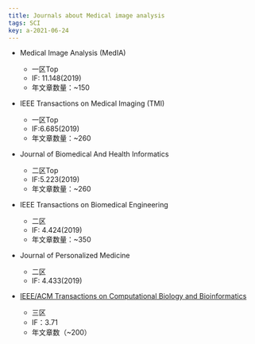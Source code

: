 ```yaml
---
title: Journals about Medical image analysis 
tags: SCI
key: a-2021-06-24
---
```


* Medical Image Analysis (MedIA)
  * 一区Top  
  * IF: 11.148(2019)
  * 年文章数量：~150



* IEEE Transactions on Medical Imaging (TMI)
  * 一区Top 
  * IF:6.685(2019)
  * 年文章数量：~260



* Journal of Biomedical And Health Informatics
  * 二区Top
  * IF:5.223(2019)
  * 年文章数量：~260



* IEEE Transactions on Biomedical Engineering
  * 二区  
  * IF: 4.424(2019)
  * 年文章数量：~350



* Journal of Personalized Medicine
  * 二区  
  * IF: 4.433(2019)
* [IEEE/ACM Transactions on Computational Biology and Bioinformatics](https://ieeexplore.ieee.org/xpl/RecentIssue.jsp?punumber=8857)
  * 三区
  * IF：3.71
  * 年文章数（~200）



